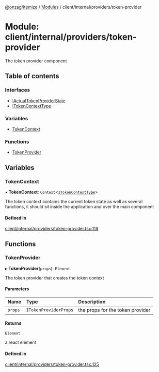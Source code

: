 [@onzag/itemize](../README.md) / [Modules](../modules.md) / client/internal/providers/token-provider

# Module: client/internal/providers/token-provider

The token provider component

## Table of contents

### Interfaces

- [IActualTokenProviderState](../interfaces/client_internal_providers_token_provider.IActualTokenProviderState.md)
- [ITokenContextType](../interfaces/client_internal_providers_token_provider.ITokenContextType.md)

### Variables

- [TokenContext](client_internal_providers_token_provider.md#tokencontext)

### Functions

- [TokenProvider](client_internal_providers_token_provider.md#tokenprovider)

## Variables

### TokenContext

• **TokenContext**: `Context`<[`ITokenContextType`](../interfaces/client_internal_providers_token_provider.ITokenContextType.md)\>

The token context contains the current token state as well as several
functions, it should sit inside the application and over the main
component

#### Defined in

[client/internal/providers/token-provider.tsx:118](https://github.com/onzag/itemize/blob/5c2808d3/client/internal/providers/token-provider.tsx#L118)

## Functions

### TokenProvider

▸ **TokenProvider**(`props`): `Element`

The token provider that creates the token context

#### Parameters

| Name | Type | Description |
| :------ | :------ | :------ |
| `props` | `ITokenProviderProps` | the props for the token provider |

#### Returns

`Element`

a react element

#### Defined in

[client/internal/providers/token-provider.tsx:125](https://github.com/onzag/itemize/blob/5c2808d3/client/internal/providers/token-provider.tsx#L125)
